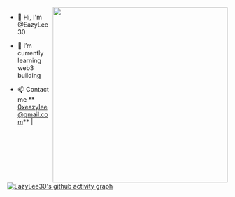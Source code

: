 <img align="right" width="400" src="https://github-readme-stats.vercel.app/api?username=EazyLee30&theme=shadow_green&show_icons=true">

- 👋 Hi, I'm @EazyLee30

- 🌱 I’m currently learning web3 building

- 📫 Contact me ** 0xeazylee@gmail.com** | 



[![EazyLee30's github activity graph](https://github-readme-activity-graph.vercel.app/graph?username=EazyLee30&bg_color=211c1f&color=6cf033&line=46c874&point=e70d65&area=true&hide_border=true)](https://github.com/EazyLee30)




